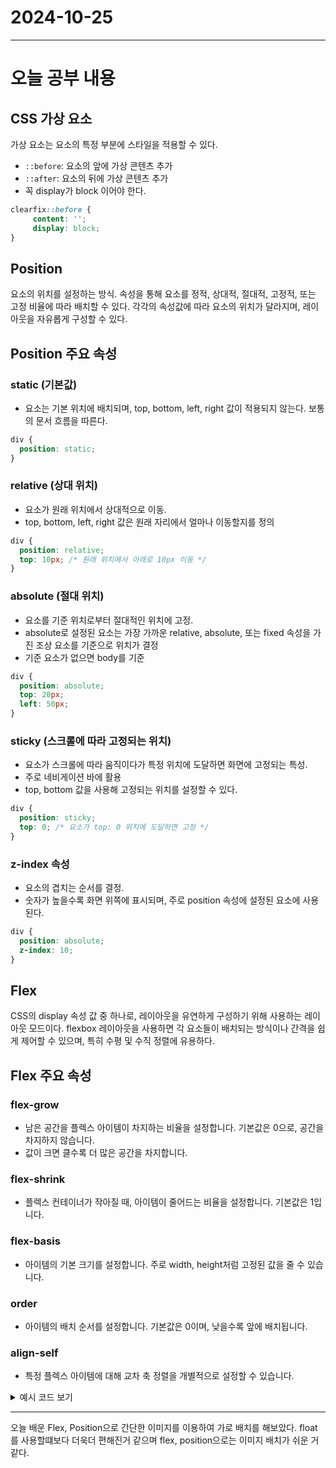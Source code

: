 # 2024-10-25
---

# 오늘 공부 내용



## CSS 가상 요소
가상 요소는 요소의 특정 부분에 스타일을 적용할 수 있다.
- `::before`: 요소의 앞에 가상 콘텐츠 추가
- `::after`: 요소의 뒤에 가상 콘텐츠 추가
- 꼭 display가 block 이어야 한다.
```css
clearfix::before {
     content: '';
     display: block;
}
```

## Position 
요소의 위치를 설정하는 방식. 속성을 통해 요소를 정적, 상대적, 절대적,
고정적, 또는 고정 비율에 따라 배치할 수 있다. 각각의 속성값에 따라 요소의 위치가
달라지며, 레이아웃을 자유롭게 구성할 수 있다.

## Position 주요 속성
### static (기본값)
- 요소는 기본 위치에 배치되며, top, bottom, left, right 값이 적용되지 않는다. 
보통의 문서 흐름을 따른다.
```css
div {
  position: static;
}
```

### relative (상대 위치)
- 요소가 원래 위치에서 상대적으로 이동.
- top, bottom, left, right 값은 원래 자리에서 얼마나 이동할지를 정의
```css
div {
  position: relative;
  top: 10px; /* 원래 위치에서 아래로 10px 이동 */
}
```
### absolute (절대 위치)
- 요소를 기준 위치로부터 절대적인 위치에 고정.
- absolute로 설정된 요소는 가장 가까운 relative, absolute, 또는 fixed 속성을 가진 조상 요소를 기준으로 위치가 결정
- 기준 요소가 없으면 body를 기준 
```css
div {
  position: absolute;
  top: 20px;
  left: 50px;
}
```

### sticky (스크롤에 따라 고정되는 위치)
- 요소가 스크롤에 따라 움직이다가 특정 위치에 도달하면 화면에 고정되는 특성.
- 주로 네비게이션 바에 활용
- top, bottom 값을 사용해 고정되는 위치를 설정할 수 있다.
```css
div {
  position: sticky;
  top: 0; /* 요소가 top: 0 위치에 도달하면 고정 */
}
```
### z-index 속성
- 요소의 겹치는 순서를 결정.
- 숫자가 높을수록 화면 위쪽에 표시되며, 주로 position 속성에 설정된 요소에 사용된다. 
```css
div {
  position: absolute;
  z-index: 10;
}

```

## Flex
CSS의 display 속성 값 중 하나로, 레이아웃을 유연하게 구성하기
위해 사용하는 레이아웃 모드이다. flexbox 레이아웃을 사용하면 각 요소들이 배치되는
방식이나 간격을 쉽게 제어할 수 있으며, 특히 수평 및 수직 정렬에 유용하다.

## Flex 주요 속성

### flex-grow
- 남은 공간을 플렉스 아이템이 차지하는 비율을 설정합니다. 기본값은 0으로, 공간을 차지하지 않습니다.
- 값이 크면 클수록 더 많은 공간을 차지합니다.

### flex-shrink
- 플렉스 컨테이너가 작아질 때, 아이템이 줄어드는 비율을 설정합니다. 기본값은 1입니다.

### flex-basis
- 아이템의 기본 크기를 설정합니다. 주로 width, height처럼 고정된 값을 줄 수 있습니다.

### order
- 아이템의 배치 순서를 설정합니다. 기본값은 0이며, 낮을수록 앞에 배치됩니다.

### align-self
- 특정 플렉스 아이템에 대해 교차 축 정렬을 개별적으로 설정할 수 있습니다.


<details>
  <summary>예시 코드 보기</summary>

  ```css
<style type="text/css">
                      * {
                          padding: 0;
                          margin: 0;
                          box-sizing: border-box;
                      }

body {
    font-size: 14px;
    font-family: "Malgun Gothic", "맑은 고딕", NanumGothic, 나눔고딕, 돋움, sans-serif;
}

main {
    min-height: 500px;
}

.clear:after {
    content: '';
    display: block;
    clear: both;
}

.container {
    margin: 30px auto;
    padding: 20px;
    width: 100%;
    min-height: 350px;
    background-image: linear-gradient(to bottom, rgba(255, 255, 255, 1), rgba(232, 232, 232, 0.37));
}

.item-container {
    margin: 25px auto;
    width: 1000px;

    display: flex;
    gap: 20px;
}

.item {
    cursor: pointer;
    width: 200px;
}

.item > .img-area {
    position: relative;
}

.item > .img-area > .thumb {
    display: block;
    width: 100%;
    height: 240px;
    border-radius: 10px;
}

.item > .img-area > .grade {
    position: absolute;
    top: 7px;
    right: 6px;
    width: 22px;
    height: 22px;
}

.item > .desc-area > h3 {
    margin-top: 10px;
    font-size: 17px;
    color: #333;
    text-align: center;
    font-weight: 700;

    width: 180px;
    white-space: nowrap;
    overflow: hidden;
    text-overflow: ellipsis;
}

.item > .desc-area > .info > span {
    font-size: 15px;
    color: #777;
    font-weight: 600;
}

.item > .desc-area > .info {
    padding: 10px 7px 7px;
}

.item > .desc-area > .info > span:first-child {
    margin-right: 15px;
}
</style>

</head>
<body>
   ```

```html
<main>
  <div class="container">
    <div class="item-container">
      <div class="item">
        <div class="img-area">
          <img class="thumb" src="../img3/m1.jpg">
          <img class="grade" src="../img3/15.png">
        </div>
        <div class="desc-area">
          <h3>베놈: 라스트 댄스</h3>
          <div class="info">
            <span>83%</span>
            <span>예매율 30.0%</span>
          </div>
        </div>
      </div>

      <div class="item">
        <div class="img-area">
          <img class="thumb" src="../img3/m2.jpg">
          <img class="grade" src="../img3/all.png">
        </div>
        <div class="desc-area">
          <h3>2024 KBO 한국시리즈 4차전 - KIA 타이거즈 vs 삼성 라이온즈 </h3>
          <div class="info">
            <span>91%</span>
            <span>예매율 8.8%</span>
          </div>
        </div>
      </div>

      <div class="item">
        <div class="img-area">
          <img class="thumb" src="../img3/m3.jpg">
          <img class="grade" src="../img3/12.png">
        </div>
        <div class="desc-area">
          <h3>아마존 활명수</h3>
          <div class="info">
            <span>99%</span>
            <span>예매율 7.7%</span>
          </div>
        </div>
      </div>

      <div class="item">
        <div class="img-area">
          <img class="thumb" src="../img3/m4.jpg">
          <img class="grade" src="../img3/19.png">
        </div>
        <div class="desc-area">
          <h3>글래디에이터 Ⅱ</h3>
          <div class="info">
            <span>99%</span>
            <span>예매율 7.2%</span>
          </div>
        </div>
      </div>

      <div class="item">
        <div class="img-area">
          <img class="thumb" src="../img3/m5.jpg">
          <img class="grade" src="../img3/all.png">
        </div>
        <div class="desc-area">
          <h3>2024 KBO 한국시리즈 3차전 - KIA 타이거즈 vs 삼성 라이온즈</h3>
          <div class="info">
            <span>?</span>
            <span>예매율 4.8%</span>
          </div>
        </div>
      </div>

    </div>
  </div>
</main>


</body>
</html>
```

</details>

---
오늘 배운 Flex, Position으로 간단한 이미지를 이용하여
가로 배치를 해보았다. float를 사용할떄보다 더욱더 편해진거 같으며
flex, position으로는 이미지 배치가 쉬운 거 같다.

